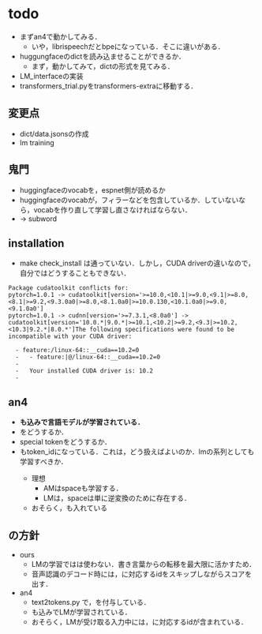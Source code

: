 # todo
* まずan4で動かしてみる．
    - いや，librispeechだとbpeになっている．そこに違いがある．
* huggungfaceのdictを読み込ませることができるか．
    - まず，動かしてみて，dictの形式を見てみる．
* LM_interfaceの実装
* transformers_trial.pyをtransformers-extraに移動する．

## 変更点
* dict/data.jsonsの作成
* lm training

## 鬼門
* huggingfaceのvocabを，espnet側が読めるか
* huggingfaceのvocabが，フィラーなどを包含しているか．していないなら，vocabを作り直して学習し直さなければならない．
* <space> -> subword

## installation
* make check_install は通っていない．しかし，CUDA driverの違いなので，自分ではどうすることもできない．
```
Package cudatoolkit conflicts for:
pytorch=1.0.1 -> cudatoolkit[version='>=10.0,<10.1|>=9.0,<9.1|>=8.0,<8.1|>=9.2,<9.3.0a0|>=8.0,<8.1.0a0|>=10.0.130,<10.1.0a0|>=9.0,<9.1.0a0']
pytorch=1.0.1 -> cudnn[version='>=7.3.1,<8.0a0'] -> cudatoolkit[version='10.0.*|9.0.*|>=10.1,<10.2|>=9.2,<9.3|>=10.2,<10.3|9.2.*|8.0.*']The following specifications were found to be incompatible with your CUDA driver:

  - feature:/linux-64::__cuda==10.2=0
  -   - feature:|@/linux-64::__cuda==10.2=0
  -
  -   Your installed CUDA driver is: 10.2
  -
```



## an4
* **<space>も込みで言語モデルが学習されている．**
* <space>をどうするか．
* special tokenをどうするか．
* <space>もtoken_idになっている．これは，どう扱えばよいのか．lmの系列としても学習すべきか．
    - 理想
        * AMはspaceも学習する．
        * LMは，spaceは単に逆変換のために存在する．
    - おそらく，<space>も入れている



## <space>の方針
* ours
    - LMの学習では<space>は使わない．書き言葉からの転移を最大限に活かすため．
    - 音声認識のデコード時には，<space>に対応するidをスキップしながらスコアを出す．
* an4
    - text2tokens.py で，<space>を付与している．
    - <space>も込みでLMが学習されている．
    - おそらく，LMが受け取る入力中には，<space>に対応するidが含まれている．
